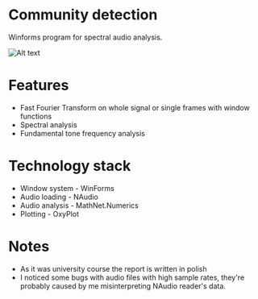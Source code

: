 # Community detection
Winforms program for spectral audio analysis.

![Alt text](report/images/scr8.png)

# Features
* Fast Fourier Transform on whole signal or single frames with window functions
* Spectral analysis
* Fundamental tone frequency analysis

# Technology stack
* Window system - WinForms
* Audio loading - NAudio
* Audio analysis - MathNet.Numerics
* Plotting - OxyPlot

# Notes
* As it was university course the report is written in polish
* I noticed some bugs with audio files with high sample rates, they're probably caused by me misinterpreting NAudio reader's data.
